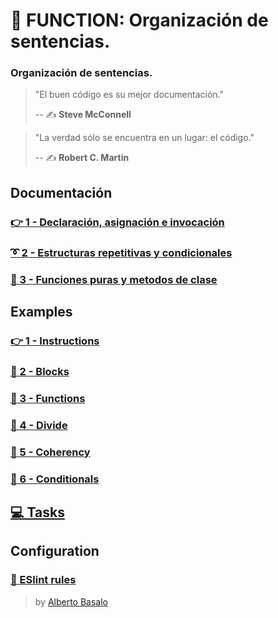 # 🔀 FUNCTION: Organización de sentencias.

### Organización de sentencias.

> "El buen código es su mejor documentación."
>
> -- ✍️ **Steve McConnell**

> "La verdad sólo se encuentra en un lugar: el código."
>
> -- ✍️ **Robert C. Martin**

## Documentación

### [👉 1 - Declaración, asignación e invocación](./docs/1-declaracion_asignacion_e_invocacion.md)

### [➰ 2 - Estructuras repetitivas y condicionales](./docs/2-estructuras_repetitivas_y_condicionales.md)

### [🧩 3 - Funciones puras y metodos de clase](./docs/3-funciones_puras_y_metodos_de_clase.md)

## Examples

### [👉 1 - Instructions](./src/examples/1-instructions)

### [📜 2 - Blocks](./src/examples/2-blocks)

### [🧩 3 - Functions](./src/examples/3-functions)

### [🧩 4 - Divide](./src/examples/4-divide)

### [🧩 5 - Coherency](./src/examples/5-coherency)

### [🔱 6 - Conditionals](./src/examples/6-conditionals)

## [💻 Tasks](./src/tasks)

## Configuration

### [🚨 ESlint rules](./docs/eslint-rules.md)

> by [Alberto Basalo](https://twitter.com/albertobasalo)
